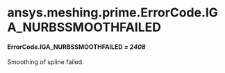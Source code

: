 # ansys.meshing.prime.ErrorCode.IGA_NURBSSMOOTHFAILED

#### ErrorCode.IGA_NURBSSMOOTHFAILED *= 2408*

Smoothing of spline failed.

<!-- !! processed by numpydoc !! -->
